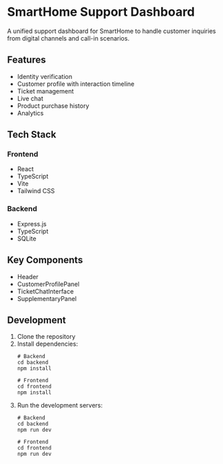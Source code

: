 # SmartHome Support Dashboard

A unified support dashboard for SmartHome to handle customer inquiries from digital channels and call-in scenarios.

## Features

- Identity verification
- Customer profile with interaction timeline
- Ticket management
- Live chat
- Product purchase history
- Analytics

## Tech Stack

### Frontend
- React
- TypeScript
- Vite
- Tailwind CSS

### Backend
- Express.js
- TypeScript
- SQLite

## Key Components
- Header
- CustomerProfilePanel
- TicketChatInterface
- SupplementaryPanel

## Development

1. Clone the repository
2. Install dependencies:
   ```
   # Backend
   cd backend
   npm install

   # Frontend
   cd frontend
   npm install
   ```
3. Run the development servers:
   ```
   # Backend
   cd backend
   npm run dev

   # Frontend
   cd frontend
   npm run dev
   ```
